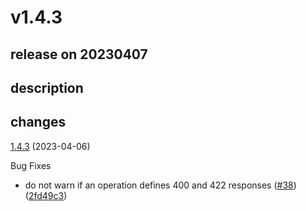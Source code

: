 # v1.4.3

## release on 20230407
## description
## changes
<a href="https://github.com/stoplightio/spectral-owasp-ruleset/compare/v1.4.2...v1.4.3">1.4.3</a> (2023-04-06)

Bug Fixes

* do not warn if an operation defines 400 and 422 responses (<a href="https://github.com/stoplightio/spectral-owasp-ruleset/issues/38" data-hovercard-type="pull_request" data-hovercard-url="/stoplightio/spectral-owasp-ruleset/pull/38/hovercard">#38</a>) (<a href="https://github.com/stoplightio/spectral-owasp-ruleset/commit/2fd49c377794222352ff10dee99ed2a106c35199">2fd49c3</a>)

